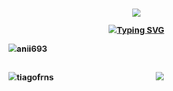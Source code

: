 <h3 align="center">

![](https://capsule-render.vercel.app/api?type=waving&height=120&color=gradient&textBg=false&section=header)


  <a href="https://git.io/typing-svg"><img src="https://readme-typing-svg.demolab.com?font=Fira+Code&pause=1000&center=true&vCenter=true&random=false&width=435&lines=Hello!+Welcome+to+my+github+page;I+am+Tiago+Fernandes" alt="Typing SVG" /></a>

<p align="center">
  
</p>


<div align="center">
<p><img align="left" src="https://github-readme-stats.vercel.app/api/top-langs?username=tiagofrns&show_icons=true&theme=dark&locale=en&layout=compact" alt="anii693" /></p>
<br></br>
<p><img align="left" src="https://github-readme-streak-stats.herokuapp.com/?user=tiagofrns&theme=dark" alt="tiagofrns" /></p>

<!--



- 🔭 I’m currently working on ...
- 🌱 I’m currently learning ...
- 👯 I’m looking to collaborate on ...
- 🤔 I’m looking for help with ...
- 💬 Ask me about ...
- 📫 How to reach me: ...
- 😄 Pronouns: ...
- ⚡ Fun fact: ...
-->
![](https://capsule-render.vercel.app/api?type=waving&height=120&color=gradient&textBg=false&section=footer)

